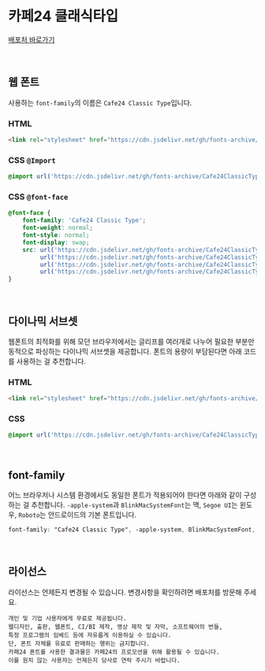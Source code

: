 # 카페24 클래식타입

[배포처 바로가기](https://fonts.cafe24.com/)

&nbsp;

## 웹 폰트

사용하는 `font-family`의 이름은 `Cafe24 Classic Type`입니다.

### HTML

```html
<link rel="stylesheet" href="https://cdn.jsdelivr.net/gh/fonts-archive/Cafe24ClassicType/Cafe24ClassicType.css" type="text/css"/>
```

### CSS `@Import`

```css
@import url('https://cdn.jsdelivr.net/gh/fonts-archive/Cafe24ClassicType/Cafe24ClassicType.css');
```

### CSS `@font-face`

```css
@font-face {
    font-family: 'Cafe24 Classic Type';
    font-weight: normal;
    font-style: normal;
    font-display: swap;
    src: url('https://cdn.jsdelivr.net/gh/fonts-archive/Cafe24ClassicType/Cafe24ClassicType.woff2') format('woff2'),
         url('https://cdn.jsdelivr.net/gh/fonts-archive/Cafe24ClassicType/Cafe24ClassicType.woff') format('woff'),
         url('https://cdn.jsdelivr.net/gh/fonts-archive/Cafe24ClassicType/Cafe24ClassicType.otf') format('opentype'),
         url('https://cdn.jsdelivr.net/gh/fonts-archive/Cafe24ClassicType/Cafe24ClassicType.ttf') format('truetype');
}
```

&nbsp;

## 다이나믹 서브셋

웹폰트의 최적화를 위해 모던 브라우저에서는 글리프를 여러개로 나누어 필요한 부분만 동적으로 파싱하는 다이나믹 서브셋을 제공합니다. 폰트의 용량이 부담된다면 아래 코드를 사용하는 걸 추천합니다.

### HTML

```html
<link rel="stylesheet" href="https://cdn.jsdelivr.net/gh/fonts-archive/Cafe24ClassicType/subsets/Cafe24ClassicType-dynamic-subset.css" type="text/css"/>
```

### CSS

```css
@import url('https://cdn.jsdelivr.net/gh/fonts-archive/Cafe24ClassicType/subsets/Cafe24ClassicType-dynamic-subset.css');
```

&nbsp;

## font-family

어느 브라우저나 시스템 환경에서도 동일한 폰트가 적용되어야 한다면 아래와 같이 구성하는 걸 추천합니다. `-apple-system`과 `BlinkMacSystemFont`는 맥, `Segoe UI`는 윈도우, `Roboto`는 안드로이드의 기본 폰트입니다.



```css
font-family: "Cafe24 Classic Type", -apple-system, BlinkMacSystemFont, "Segoe UI", Roboto, Oxygen, Ubuntu, Cantarell, "Open Sans", "Helvetica Neue", sans-serif;
```

&nbsp;

## 라이선스

라이선스는 언제든지 변경될 수 있습니다. 변경사항을 확인하려면 배포처를 방문해 주세요.

```
개인 및 기업 사용자에게 무료로 제공됩니다. 
웹디자인, 출판, 웹폰트, CI/BI 제작, 영상 제작 및 자막, 소프트웨어의 번들, 
특정 프로그램의 임베드 등에 자유롭게 이용하실 수 있습니다. 
단, 폰트 자체를 유료로 판매하는 행위는 금지합니다. 
카페24 폰트를 사용한 결과물은 카페24의 프로모션을 위해 활용될 수 있습니다. 
이를 원치 않는 사용자는 언제든지 당사로 연락 주시기 바랍니다.
```
